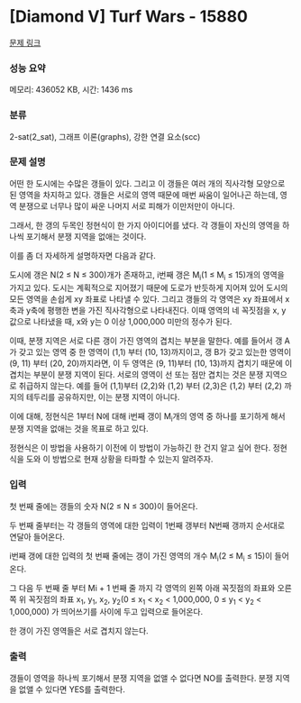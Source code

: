# [Diamond V] Turf Wars - 15880 

[문제 링크](https://www.acmicpc.net/problem/15880) 

### 성능 요약

메모리: 436052 KB, 시간: 1436 ms

### 분류

2-sat(2_sat), 그래프 이론(graphs), 강한 연결 요소(scc)

### 문제 설명

<p>어떤 한 도시에는 수많은 갱들이 있다. 그리고 이 갱들은 여러 개의 직사각형 모양으로 된 영역을 차지하고 있다. 갱들은 서로의 영역 때문에 매번 싸움이 일어나곤 하는데, 영역 분쟁으로 너무나 많이 싸운 나머지 서로 피해가 이만저만이 아니다.</p>

<p>그래서, 한 갱의 두목인 정현식이 한 가지 아이디어를 냈다. 각 갱들이 자신의 영역을 하나씩 포기해서 분쟁 지역을 없애는 것이다.</p>

<p>이를 좀 더 자세하게 설명하자면 다음과 같다.</p>

<p>도시에 갱은 N(2 ≤ N ≤ 300)개가 존재하고, i번째 갱은 M<sub>i</sub>(1 ≤ M<sub>i</sub> ≤ 15)개의 영역을 가지고 있다. 도시는 계획적으로 지어졌기 때문에 도로가 반듯하게 지어져 있어 도시의 모든 영역을 손쉽게 xy 좌표로 나타낼 수 있다. 그리고 갱들의 각 영역은 xy 좌표에서 x축과 y축에 평행한 변을 가진 직사각형으로 나타내진다. 이때 영역의 네 꼭짓점을 x, y 값으로 나타냈을 때, x와 y는 0 이상 1,000,000 미만의 정수가 된다.</p>

<p>이때, 분쟁 지역은 서로 다른 갱이 가진 영역의 겹치는 부분을 말한다. 예를 들어서 갱 A가 갖고 있는 영역 중 한 영역이 (1,1) 부터 (10, 13)까지이고, 갱 B가 갖고 있는한 영역이 (9, 11) 부터 (20, 20)까지라면, 이 두 영역은 (9, 11)부터 (10, 13)까지 겹치기 때문에 이 겹치는 부분이 분쟁 지역이 된다. 서로의 영역이 선 또는 점만 겹치는 것은 분쟁 지역으로 취급하지 않는다. 예를 들어 (1,1)부터 (2,2)와 (1,2) 부터 (2,3)은 (1,2) 부터 (2,2) 까지의 테두리를 공유하지만, 이는 분쟁 지역이 아니다.</p>

<p>이에 대해, 정현식은 1부터 N에 대해 i번째 갱이 M<sub>i</sub>개의 영역 중 하나를 포기하게 해서 분쟁 지역을 없애는 것을 목표로 하고 있다.</p>

<p>정현식은 이 방법을 사용하기 이전에 이 방법이 가능하긴 한 건지 알고 싶어 한다. 정현식을 도와 이 방법으로 현재 상황을 타파할 수 있는지 알려주자.</p>

### 입력 

 <p>첫 번째 줄에는 갱들의 숫자 N(2 ≤ N ≤ 300)이 들어온다.</p>

<p>두 번째 줄부터는 각 갱들의 영역에 대한 입력이 1번째 갱부터 N번째 갱까지 순서대로 연달아 들어온다.</p>

<p>i번째 갱에 대한 입력의 첫 번째 줄에는 갱이 가진 영역의 개수 M<sub>i</sub>(2 ≤ M<sub>i</sub> ≤ 15)이 들어온다.</p>

<p>그 다음 두 번째 줄 부터 Mi + 1 번째 줄 까지 각 영역의 왼쪽 아래 꼭짓점의 좌표와 오른쪽 위 꼭짓점의 좌표 x<sub>1</sub>, y<sub>1</sub>, x<sub>2</sub>, y<sub>2</sub>(0 ≤ x<sub>1</sub> < x<sub>2</sub> < 1,000,000, 0 ≤ y<sub>1</sub> < y<sub>2</sub> < 1,000,000) 가 띄어쓰기를 사이에 두고 입력으로 들어온다.</p>

<p>한 갱이 가진 영역들은 서로 겹치지 않는다.</p>

### 출력 

 <p>갱들이 영역을 하나씩 포기해서 분쟁 지역을 없앨 수 없다면 NO를 출력한다. 분쟁 지역을 없앨 수 있다면 YES를 출력한다.</p>

